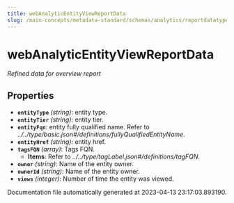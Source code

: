 ```yaml
---
title: webAnalyticEntityViewReportData
slug: /main-concepts/metadata-standard/schemas/analytics/reportdatatype/webanalyticentityviewreportdata
---
```


# webAnalyticEntityViewReportData

*Refined data for overview report*

## Properties

- **`entityType`** *(string)*: entity type.
- **`entityTier`** *(string)*: entity tier.
- **`entityFqn`**: entity fully qualified name. Refer to *../../type/basic.json#/definitions/fullyQualifiedEntityName*.
- **`entityHref`** *(string)*: entity href.
- **`tagsFQN`** *(array)*: Tags FQN.
  - **Items**: Refer to *../../type/tagLabel.json#/definitions/tagFQN*.
- **`owner`** *(string)*: Name of the entity owner.
- **`ownerId`** *(string)*: Name of the entity owner.
- **`views`** *(integer)*: Number of time the entity was viewed.


Documentation file automatically generated at 2023-04-13 23:17:03.893190.
